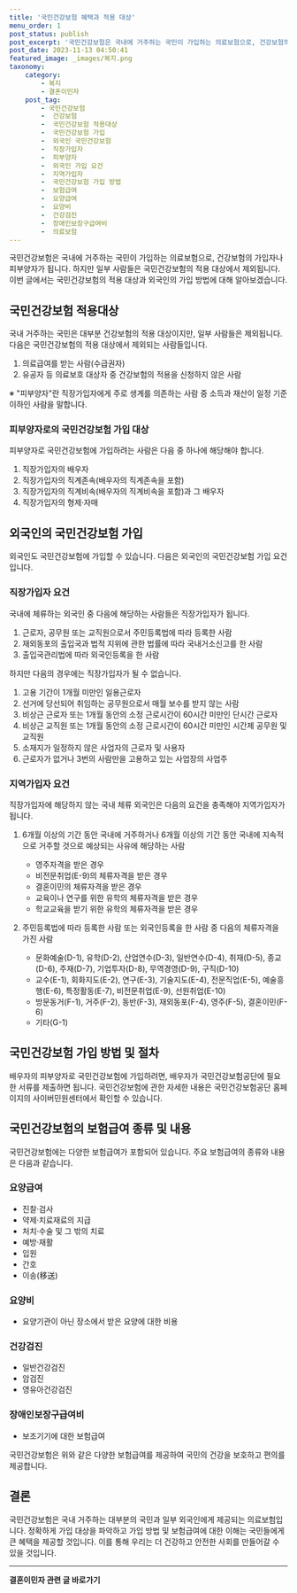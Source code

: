 ```yaml
---
title: '국민건강보험 혜택과 적용 대상'
menu_order: 1
post_status: publish
post_excerpt: '국민건강보험은 국내에 거주하는 국민이 가입하는 의료보험으로, 건강보험의 가입자나 피부양자가 됩니다. 하지만 일부 사람들은 국민건강보험의 적용 대상에서 제외됩니다. 이번 글에서는 국민건강보험의 적용 대상과 외국인의 가입 방법에 대해 알아보겠습니다.'
post_date: 2023-11-13 04:50:41
featured_image: _images/복지.png
taxonomy:
    category:
        - 복지
        - 결혼이민자
    post_tag:
        - 국민건강보험
        -  건강보험
        -  국민건강보험 적용대상
        -  국민건강보험 가입
        -  외국인 국민건강보험
        -  직장가입자
        -  피부양자
        -  외국인 가입 요건
        -  지역가입자
        -  국민건강보험 가입 방법
        -  보험급여
        -  요양급여
        -  요양비
        -  건강검진
        -  장애인보장구급여비
        -  의료보험
---
```



국민건강보험은 국내에 거주하는 국민이 가입하는 의료보험으로, 건강보험의 가입자나 피부양자가 됩니다. 하지만 일부 사람들은 국민건강보험의 적용 대상에서 제외됩니다. 이번 글에서는 국민건강보험의 적용 대상과 외국인의 가입 방법에 대해 알아보겠습니다.

## 국민건강보험 적용대상

국내 거주하는 국민은 대부분 건강보험의 적용 대상이지만, 일부 사람들은 제외됩니다. 다음은 국민건강보험의 적용 대상에서 제외되는 사람들입니다.

1. 의료급여를 받는 사람(수급권자)
2. 유공자 등 의료보호 대상자 중 건강보험의 적용을 신청하지 않은 사람

※ "피부양자"란 직장가입자에게 주로 생계를 의존하는 사람 중 소득과 재산이 일정 기준 이하인 사람을 말합니다.

### 피부양자로의 국민건강보험 가입 대상

피부양자로 국민건강보험에 가입하려는 사람은 다음 중 하나에 해당해야 합니다.

1. 직장가입자의 배우자
2. 직장가입자의 직계존속(배우자의 직계존속을 포함)
3. 직장가입자의 직계비속(배우자의 직계비속을 포함)과 그 배우자
4. 직장가입자의 형제·자매

## 외국인의 국민건강보험 가입

외국인도 국민건강보험에 가입할 수 있습니다. 다음은 외국인의 국민건강보험 가입 요건입니다.

### 직장가입자 요건

국내에 체류하는 외국인 중 다음에 해당하는 사람들은 직장가입자가 됩니다.

1. 근로자, 공무원 또는 교직원으로서 주민등록법에 따라 등록한 사람
2. 재외동포의 출입국과 법적 지위에 관한 법률에 따라 국내거소신고를 한 사람
3. 출입국관리법에 따라 외국인등록을 한 사람

하지만 다음의 경우에는 직장가입자가 될 수 없습니다.

1. 고용 기간이 1개월 미만인 일용근로자
2. 선거에 당선되어 취임하는 공무원으로서 매월 보수를 받지 않는 사람
3. 비상근 근로자 또는 1개월 동안의 소정 근로시간이 60시간 미만인 단시간 근로자
4. 비상근 교직원 또는 1개월 동안의 소정 근로시간이 60시간 미만인 시간제 공무원 및 교직원
5. 소재지가 일정하지 않은 사업자의 근로자 및 사용자
6. 근로자가 없거나 3번의 사람만을 고용하고 있는 사업장의 사업주

### 지역가입자 요건

직장가입자에 해당하지 않는 국내 체류 외국인은 다음의 요건을 충족해야 지역가입자가 됩니다.

1. 6개월 이상의 기간 동안 국내에 거주하거나 6개월 이상의 기간 동안 국내에 지속적으로 거주할 것으로 예상되는 사유에 해당하는 사람
   - 영주자격을 받은 경우
   - 비전문취업(E-9)의 체류자격을 받은 경우
   - 결혼이민의 체류자격을 받은 경우
   - 교육이나 연구를 위한 유학의 체류자격을 받은 경우
   - 학교교육을 받기 위한 유학의 체류자격을 받은 경우

2. 주민등록법에 따라 등록한 사람 또는 외국인등록을 한 사람 중 다음의 체류자격을 가진 사람
   - 문화예술(D-1), 유학(D-2), 산업연수(D-3), 일반연수(D-4), 취재(D-5), 종교(D-6), 주재(D-7), 기업투자(D-8), 무역경영(D-9), 구직(D-10)
   - 교수(E-1), 회화지도(E-2), 연구(E-3), 기술지도(E-4), 전문직업(E-5), 예술흥행(E-6), 특정활동(E-7), 비전문취업(E-9), 선원취업(E-10)
   - 방문동거(F-1), 거주(F-2), 동반(F-3), 재외동포(F-4), 영주(F-5), 결혼이민(F-6)
   - 기타(G-1)

## 국민건강보험 가입 방법 및 절차

배우자의 피부양자로 국민건강보험에 가입하려면, 배우자가 국민건강보험공단에 필요한 서류를 제출하면 됩니다. 국민건강보험에 관한 자세한 내용은 국민건강보험공단 홈페이지의 사이버민원센터에서 확인할 수 있습니다.

## 국민건강보험의 보험급여 종류 및 내용

국민건강보험에는 다양한 보험급여가 포함되어 있습니다. 주요 보험급여의 종류와 내용은 다음과 같습니다.

### 요양급여

- 진찰·검사
- 약제·치료재료의 지급
- 처치·수술 및 그 밖의 치료
- 예방·재활
- 입원
- 간호
- 이송(移送)

### 요양비

- 요양기관이 아닌 장소에서 받은 요양에 대한 비용

### 건강검진

- 일반건강검진
- 암검진
- 영유아건강검진

### 장애인보장구급여비

- 보조기기에 대한 보험급여

국민건강보험은 위와 같은 다양한 보험급여를 제공하여 국민의 건강을 보호하고 편의를 제공합니다.

## 결론

국민건강보험은 국내 거주하는 대부분의 국민과 일부 외국인에게 제공되는 의료보험입니다. 정확하게 가입 대상을 파악하고 가입 방법 및 보험급여에 대한 이해는 국민들에게 큰 혜택을 제공할 것입니다. 이를 통해 우리는 더 건강하고 안전한 사회를 만들어갈 수 있을 것입니다.
<!-- wp:separator -->
<hr class="wp-block-separator has-alpha-channel-opacity"/>
<!-- /wp:separator -->

<!-- wp:group {"backgroundColor":"base","layout":{"type":"constrained"}} -->
<div class="wp-block-group has-base-background-color has-background"><!-- wp:paragraph {"align":"center","fontSize":"medium"} -->
<p class="has-text-align-center has-large-font-size"><strong>결혼이민자 관련 글 바로가기</strong></p>
<!-- /wp:paragraph -->


<!-- wp:latest-posts
{"categories":[{"id":14581,"count":19,"description":"","link":"https://uknowlaw.com/category/%ea%b2%b0%ed%98%bc%ec%9d%b4%eb%af%bc%ec%9e%90/","name":"결혼이민자","slug":"결혼이민자","taxonomy":"category","parent":0,"meta":[],"_links":{"self":[{"href":"https://uknowlaw.com/wp-json/wp/v2/categories/14581"}],"collection":[{"href":"https://uknowlaw.com/wp-json/wp/v2/categories"}],"about":[{"href":"https://uknowlaw.com/wp-json/wp/v2/taxonomies/category"}],"wp:post_type":[{"href":"https://uknowlaw.com/wp-json/wp/v2/posts?categories=14581"}],"curies":[{"name":"wp","href":"https://api.w.org/{rel}","templated":true}]}}],"postsToShow":100,"excerptLength":28,"postLayout":"grid","columns":2,"featuredImageAlign":"left","featuredImageSizeSlug":"large","fontSize":"small"} /--></div>
<!-- /wp:group -->